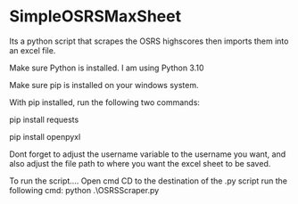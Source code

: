 # SimpleOSRSMaxSheet
Its a python script that scrapes the OSRS highscores then imports them into an excel file. 

Make sure Python is installed. I am using Python 3.10

Make sure pip is installed on your windows system.

With pip installed, run the following two commands:

  pip install requests
  
  pip install openpyxl
  
  Dont forget to adjust the username variable to the username you want, and also adjust the file path to where you want the excel sheet to be saved. 

To run the script....
Open cmd 
CD to the destination of the .py script
run the following cmd: python .\OSRSScraper.py
